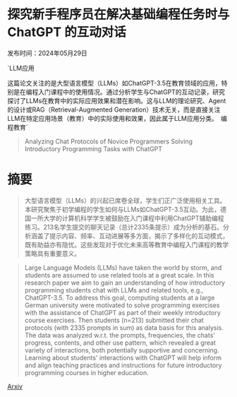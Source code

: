 # 探究新手程序员在解决基础编程任务时与 ChatGPT 的互动对话

发布时间：2024年05月29日

`LLM应用

这篇论文关注的是大型语言模型（LLMs）如ChatGPT-3.5在教育领域的应用，特别是在编程入门课程中的使用情况。通过分析学生与ChatGPT的互动记录，研究探讨了LLMs在教育中的实际应用效果和潜在影响。这与LLM的理论研究、Agent的设计或RAG（Retrieval-Augmented Generation）技术无关，而是直接关注LLM在特定应用场景（教育）中的实际使用和效果，因此属于LLM应用分类。` `编程教育`

> Analyzing Chat Protocols of Novice Programmers Solving Introductory Programming Tasks with ChatGPT

# 摘要

> 大型语言模型（LLMs）的兴起已席卷全球，学生们正广泛使用相关工具。本研究聚焦于初学编程的学生如何与LLMs如ChatGPT-3.5互动。为此，德国一所大学的计算机科学学生被鼓励在入门课程中利用ChatGPT辅助编程练习。213名学生提交的聊天记录（总计2335条提示）成为分析的基石。分析涵盖了提示内容、频率、互动进展等多方面，揭示了多样化的互动模式，既有助益亦有隐忧。这些发现对于优化未来高等教育中编程入门课程的教学策略具有重要意义。

> Large Language Models (LLMs) have taken the world by storm, and students are assumed to use related tools at a great scale. In this research paper we aim to gain an understanding of how introductory programming students chat with LLMs and related tools, e.g., ChatGPT-3.5. To address this goal, computing students at a large German university were motivated to solve programming exercises with the assistance of ChatGPT as part of their weekly introductory course exercises. Then students (n=213) submitted their chat protocols (with 2335 prompts in sum) as data basis for this analysis. The data was analyzed w.r.t. the prompts, frequencies, the chats' progress, contents, and other use pattern, which revealed a great variety of interactions, both potentially supportive and concerning. Learning about students' interactions with ChatGPT will help inform and align teaching practices and instructions for future introductory programming courses in higher education.

[Arxiv](https://arxiv.org/abs/2405.19132)